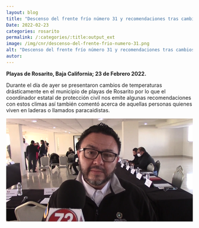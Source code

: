 ```yaml
---
layout: blog
title: "Descenso del frente frío número 31 y recomendaciones tras cambios de clima"
Date: 2022-02-23
categories: rosarito
permalink: /:categories/:title:output_ext
image: /img/cnr/descenso-del-frente-frio-numero-31.png
alt: "Descenso del frente frío número 31 y recomendaciones tras cambios de clima"
autor:
---
```


**Playas de Rosarito, Baja California; 23 de Febrero 2022.** 

Durante el día de ayer se presentaron cambios de temperaturas drásticamente en el municipio de playas de Rosarito por lo que el coordinador estatal de protección civil nos emite algunas recomendaciones con estos climas así también comentó acerca de aquellas personas quienes viven en laderas o llamados paracaidistas. 

<div id="carouselExampleSlidesOnly" class="carousel slide" data-ride="carousel">
  <div class="carousel-inner">
    <div class="carousel-item active">
       <img class="d-block w-100" src="/img/cnr/descenso-del-frente-frio-numero-31.png" loading="lazy"  alt="Descenso del frente frío número 31 y recomendaciones tras cambios de clima">
    </div>
  </div>
</div>